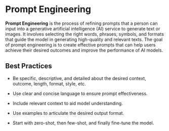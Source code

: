 # Prompt Engineering

**Prompt Engineering** is the process of refining prompts that a person can input into a generative artificial intelligence (AI) service to generate text or images. It involves selecting the right words, phrases, symbols, and formats that guide the model in generating high-quality and relevant texts. The goal of prompt engineering is to create effective prompts that can help users achieve their desired outcomes and improve the performance of AI models.

## Best Practices

- Be specific, descriptive, and detailed about the desired context, outcome, length, format, style, etc.

- Use clear and concise language to ensure prompt effectiveness.

- Include relevant context to aid model understanding.

- Use examples to articulate the desired output format.

- Start with zero-shot, then few-shot, and finally fine-tune the model.
